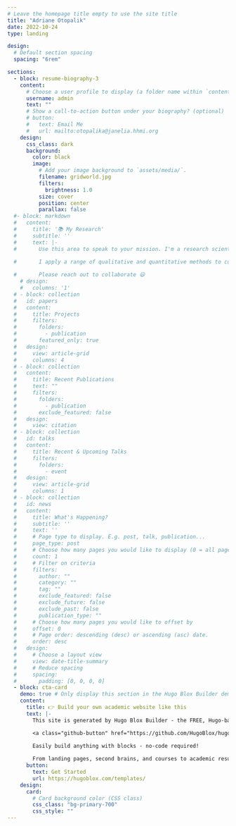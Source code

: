 ```yaml
---
# Leave the homepage title empty to use the site title
title: "Adriane Otopalik"
date: 2022-10-24
type: landing

design:
  # Default section spacing
  spacing: "6rem"

sections:
  - block: resume-biography-3
    content:
      # Choose a user profile to display (a folder name within `content/authors/`)
      username: admin
      text: ""
      # Show a call-to-action button under your biography? (optional)
      # button:
      #   text: Email Me
      #   url: mailto:otopalika@janelia.hhmi.org
    design:
      css_class: dark
      background:
        color: black
        image:
          # Add your image background to `assets/media/`.
          filename: gridworld.jpg
          filters:
            brightness: 1.0
          size: cover
          position: center
          parallax: false
  #- block: markdown
  #   content:
  #     title: '📚 My Research'
  #     subtitle: ''
  #     text: |-
  #       Use this area to speak to your mission. I'm a research scientist in the Moonshot team at DeepMind. I blog about machine learning, deep learning, and moonshots.

  #       I apply a range of qualitative and quantitative methods to comprehensively investigate the role of science and technology in the economy.
        
  #       Please reach out to collaborate 😃
    # design:
    #   columns: '1'
  # - block: collection
  #   id: papers
  #   content:
  #     title: Projects
  #     filters:
  #       folders:
  #         - publication
  #       featured_only: true
  #   design:
  #     view: article-grid
  #     columns: 4
  # - block: collection
  #   content:
  #     title: Recent Publications
  #     text: ""
  #     filters:
  #       folders:
  #         - publication
  #       exclude_featured: false
  #   design:
  #     view: citation
  # - block: collection
  #   id: talks
  #   content:
  #     title: Recent & Upcoming Talks
  #     filters:
  #       folders:
  #         - event
  #   design:
  #     view: article-grid
  #     columns: 1
  # - block: collection
  #   id: news
  #   content:
  #     title: What's Happening?
  #     subtitle: ''
  #     text: ''
  #     # Page type to display. E.g. post, talk, publication...
  #     page_type: post
  #     # Choose how many pages you would like to display (0 = all pages)
  #     count: 1
  #     # Filter on criteria
  #     filters:
  #       author: ""
  #       category: ""
  #       tag: ""
  #       exclude_featured: false
  #       exclude_future: false
  #       exclude_past: false
  #       publication_type: ""
  #     # Choose how many pages you would like to offset by
  #     offset: 0
  #     # Page order: descending (desc) or ascending (asc) date.
  #     order: desc
  #   design:
  #     # Choose a layout view
  #     view: date-title-summary
  #     # Reduce spacing
  #     spacing:
  #       padding: [0, 0, 0, 0]
  - block: cta-card
    demo: true # Only display this section in the Hugo Blox Builder demo site
    content:
      title: 👉 Build your own academic website like this
      text: |-
        This site is generated by Hugo Blox Builder - the FREE, Hugo-based open source website builder trusted by 250,000+ academics like you.

        <a class="github-button" href="https://github.com/HugoBlox/hugo-blox-builder" data-color-scheme="no-preference: light; light: light; dark: dark;" data-icon="octicon-star" data-size="large" data-show-count="true" aria-label="Star HugoBlox/hugo-blox-builder on GitHub">Star</a>

        Easily build anything with blocks - no-code required!
        
        From landing pages, second brains, and courses to academic resumés, conferences, and tech blogs.
      button:
        text: Get Started
        url: https://hugoblox.com/templates/
    design:
      card:
        # Card background color (CSS class)
        css_class: "bg-primary-700"
        css_style: ""
---
```

